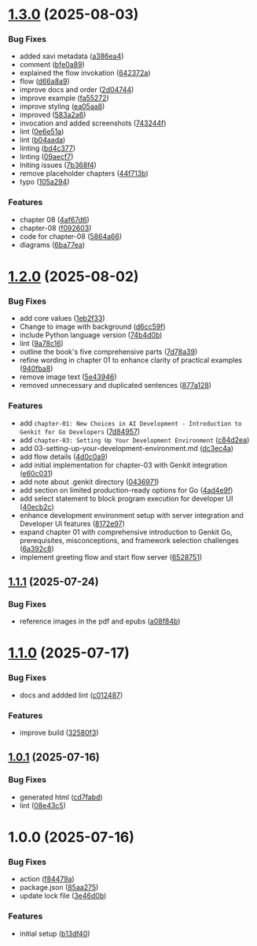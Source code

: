# [1.3.0](https://github.com/mastering-genkit/mastering-genkit-go/compare/v1.2.0...v1.3.0) (2025-08-03)


### Bug Fixes

* added xavi metadata ([a386ea4](https://github.com/mastering-genkit/mastering-genkit-go/commit/a386ea46889f284f7741137a483b920aeb1c97e9))
* comment ([bfe0a89](https://github.com/mastering-genkit/mastering-genkit-go/commit/bfe0a89cb6d29893942331f0caff250d1f02ab4f))
* explained the flow invokation ([642372a](https://github.com/mastering-genkit/mastering-genkit-go/commit/642372ab928d6dff2912090f712fa755c2f095f7))
* flow ([d66a8a9](https://github.com/mastering-genkit/mastering-genkit-go/commit/d66a8a90fc1d9ff6f342060ed88939ae649bcd6d))
* improve docs and order ([2d04744](https://github.com/mastering-genkit/mastering-genkit-go/commit/2d047446d7f01b8449061dac25b29fb7b5c3e7fa))
* improve example ([fa55272](https://github.com/mastering-genkit/mastering-genkit-go/commit/fa55272cbbaa08a8a100164e4abf0e87aa2c99fe))
* improve styling ([ea05aa8](https://github.com/mastering-genkit/mastering-genkit-go/commit/ea05aa8d0be8145863768e75e8b6a96a3424e8ba))
* improved ([583a2a6](https://github.com/mastering-genkit/mastering-genkit-go/commit/583a2a621a1389b191a9662db51853ebffaf7802))
* invocation and added screenshots ([743244f](https://github.com/mastering-genkit/mastering-genkit-go/commit/743244ff19d475c6175c98a19cacf74c88b4b624))
* lint ([0e6e51a](https://github.com/mastering-genkit/mastering-genkit-go/commit/0e6e51a21e851c316a82beac21b0a6ddcc537884))
* lint ([b04aada](https://github.com/mastering-genkit/mastering-genkit-go/commit/b04aada65ac99279b422f23ef985659669ec83e8))
* linting ([bd4c377](https://github.com/mastering-genkit/mastering-genkit-go/commit/bd4c37749b072d5f032a4d4a6a4bc006c4fb2790))
* linting ([09aecf7](https://github.com/mastering-genkit/mastering-genkit-go/commit/09aecf7f202b0e88fe507e805092767637872046))
* lniting issues ([7b368f4](https://github.com/mastering-genkit/mastering-genkit-go/commit/7b368f4475a9787d2ccb09416f814dcf27517df8))
* remove placeholder chapters ([44f713b](https://github.com/mastering-genkit/mastering-genkit-go/commit/44f713b4f4695f8bd8cb316ae0b24dde1bf6c281))
* typo ([105a294](https://github.com/mastering-genkit/mastering-genkit-go/commit/105a294068eda3a91273180e82594727564332f3))


### Features

* chapter 08 ([4af67d6](https://github.com/mastering-genkit/mastering-genkit-go/commit/4af67d68166b7beabab65f10542be7c06a2d89a7))
* chapter-08 ([f092603](https://github.com/mastering-genkit/mastering-genkit-go/commit/f092603d984339e8c11209a9f0f1f16fd795fc2a))
* code for chapter-08 ([5864a66](https://github.com/mastering-genkit/mastering-genkit-go/commit/5864a660795743dd765be91b933717f16ee44aad))
* diagrams ([6ba77ea](https://github.com/mastering-genkit/mastering-genkit-go/commit/6ba77eac5a96d14454ff1aa81efd7e90c3d861bf))

# [1.2.0](https://github.com/mastering-genkit/mastering-genkit-go/compare/v1.1.1...v1.2.0) (2025-08-02)


### Bug Fixes

* add core values ([1eb2f33](https://github.com/mastering-genkit/mastering-genkit-go/commit/1eb2f338979bdf97602d0d47bf51a347544058ae))
* Change to image with background ([d6cc59f](https://github.com/mastering-genkit/mastering-genkit-go/commit/d6cc59f9bb472b99e7ce2303911007ac7dea01bc))
* include Python language version ([74b4d0b](https://github.com/mastering-genkit/mastering-genkit-go/commit/74b4d0b6a05da7595456c758961c2fefa01b349b))
* lint ([9a78c16](https://github.com/mastering-genkit/mastering-genkit-go/commit/9a78c160924e1f6b436fce35fcc11447d44a9f9d))
* outline the book's five comprehensive parts ([7d78a39](https://github.com/mastering-genkit/mastering-genkit-go/commit/7d78a39be697ef1f190886f1fc6f2c204ee38005))
* refine wording in chapter 01 to enhance clarity of practical examples ([940fba8](https://github.com/mastering-genkit/mastering-genkit-go/commit/940fba8a7a81eb6c046a395659775d95c2a52143))
* remove image text ([5e43946](https://github.com/mastering-genkit/mastering-genkit-go/commit/5e4394646f91e1701ffb5965833e86e7dfc8b05d))
* removed unnecessary and duplicated sentences ([877a128](https://github.com/mastering-genkit/mastering-genkit-go/commit/877a128411630f2c3ecb9f3d4327ff3b11f26fd2))


### Features

* add `chapter-01: New Choices in AI Development - Introduction to Genkit for Go Developers` ([7d84957](https://github.com/mastering-genkit/mastering-genkit-go/commit/7d84957a1be41cfa2d401b508eeb962b33d9f4f7))
* add `chapter-03: Setting Up Your Development Environment` ([c84d2ea](https://github.com/mastering-genkit/mastering-genkit-go/commit/c84d2eabd696a8db90038809b74086201ffb4ae1))
* add 03-setting-up-your-development-environment.md ([dc3ec4a](https://github.com/mastering-genkit/mastering-genkit-go/commit/dc3ec4a323d656a3f80c59dded95a79aa165c4bf))
* add flow details ([4d0c0a9](https://github.com/mastering-genkit/mastering-genkit-go/commit/4d0c0a96b64cc9279b435ea069cef5e8d48a1c53))
* add initial implementation for chapter-03 with Genkit integration ([e60c031](https://github.com/mastering-genkit/mastering-genkit-go/commit/e60c031850c38f1008342a5ced1a789618585104))
* add note about .genkit directory ([0436971](https://github.com/mastering-genkit/mastering-genkit-go/commit/043697170599656ff87ff51eaf918a0b3f3c35a5))
* add section on limited production-ready options for Go ([4ad4e9f](https://github.com/mastering-genkit/mastering-genkit-go/commit/4ad4e9f9c9a52ef817e2ee2c2dc3d54fa1f78911))
* add select statement to block program execution for developer UI ([40ecb2c](https://github.com/mastering-genkit/mastering-genkit-go/commit/40ecb2c181a755531e77aedae4c64a8090dcb1a8))
* enhance development environment setup with server integration and Developer UI features ([8172e97](https://github.com/mastering-genkit/mastering-genkit-go/commit/8172e9744b898dd3e361c4bd0c7c52051007fb45))
* expand chapter 01 with comprehensive introduction to Genkit Go, prerequisites, misconceptions, and framework selection challenges ([6a392c8](https://github.com/mastering-genkit/mastering-genkit-go/commit/6a392c8afb304394b65a2f808938c7b37373a78c))
* implement greeting flow and start flow server ([6528751](https://github.com/mastering-genkit/mastering-genkit-go/commit/6528751e6892a2fccd1e63f6fa487a981c403d89))

## [1.1.1](https://github.com/mastering-genkit/mastering-genkit-go/compare/v1.1.0...v1.1.1) (2025-07-24)


### Bug Fixes

* reference images in the pdf and epubs ([a08f84b](https://github.com/mastering-genkit/mastering-genkit-go/commit/a08f84b37cb837891203df0d78a21c87adab755f))

# [1.1.0](https://github.com/mastering-genkit/mastering-genkit-go/compare/v1.0.1...v1.1.0) (2025-07-17)


### Bug Fixes

* docs and addded lint ([c012487](https://github.com/mastering-genkit/mastering-genkit-go/commit/c01248714ab1184afa4471dae078418adcd4adda))


### Features

* improve build ([32580f3](https://github.com/mastering-genkit/mastering-genkit-go/commit/32580f3bf5756c7de7c8a38be002154d9cf26e53))

## [1.0.1](https://github.com/mastering-genkit/mastering-genkit-go/compare/v1.0.0...v1.0.1) (2025-07-16)


### Bug Fixes

* generated html ([cd7fabd](https://github.com/mastering-genkit/mastering-genkit-go/commit/cd7fabda65833329f0926b9288d01c57984dd103))
* lint ([08e43c5](https://github.com/mastering-genkit/mastering-genkit-go/commit/08e43c5d72dba59ed3ca3c8d9917e262b06e1ed1))

# 1.0.0 (2025-07-16)


### Bug Fixes

* action ([f84479a](https://github.com/mastering-genkit/mastering-genkit-go/commit/f84479a2e1103805be56f97e40745cd0d9e90971))
* package.json ([85aa275](https://github.com/mastering-genkit/mastering-genkit-go/commit/85aa275372451ccbf532f16a0d8c3c9d93e6da20))
* update lock file ([3e46d0b](https://github.com/mastering-genkit/mastering-genkit-go/commit/3e46d0b8aa596807b74d5bfb32ee0157c87679c8))


### Features

* initial setup ([b13df40](https://github.com/mastering-genkit/mastering-genkit-go/commit/b13df40d04c2aa28b63a797db068b45bd1639d4a))
